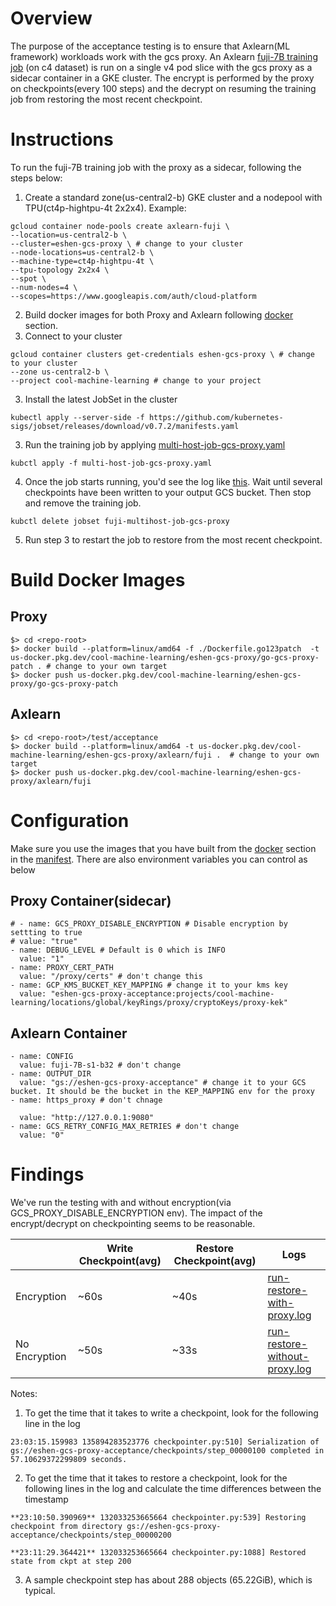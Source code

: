 
  

  

# Overview

  

The purpose of the acceptance testing is to ensure that Axlearn(ML framework) workloads work with the gcs proxy. An Axlearn [fuji-7B training job](https://github.com/apple/axlearn/blob/main/axlearn/experiments/text/gpt/fuji.py) (on c4 dataset) is run on a single v4 pod slice with the gcs proxy as a sidecar container in a GKE cluster. The encrypt is performed by the proxy on checkpoints(every 100 steps) and the decrypt on resuming the training job from restoring the most recent checkpoint.

  

  

# Instructions

  

To run the fuji-7B training job with the proxy as a sidecar, following the steps below:

  

  

1. Create a standard zone(us-central2-b) GKE cluster and a nodepool with TPU(ct4p-hightpu-4t 2x2x4). Example:

```
gcloud container node-pools create axlearn-fuji \
--location=us-central2-b \
--cluster=eshen-gcs-proxy \ # change to your cluster
--node-locations=us-central2-b \
--machine-type=ct4p-hightpu-4t \
--tpu-topology 2x2x4 \
--spot \
--num-nodes=4 \
--scopes=https://www.googleapis.com/auth/cloud-platform
```

  

2. Build docker images for both Proxy and Axlearn following [docker](#build-docker-images) section. 
3. Connect to your cluster
```
gcloud container clusters get-credentials eshen-gcs-proxy \ # change to your cluster
--zone us-central2-b \
--project cool-machine-learning # change to your project
```
3. Install the latest JobSet in the cluster
```
kubectl apply --server-side -f https://github.com/kubernetes-sigs/jobset/releases/download/v0.7.2/manifests.yaml
``` 
3. Run the training job by applying [multi-host-job-gcs-proxy.yaml](./multi-host-job-gcs-proxy.yaml)

  

```
kubctl apply -f multi-host-job-gcs-proxy.yaml
```
4. Once the job starts running, you'd see the log like [this](./run-restore-with-proxy.log). Wait until several checkpoints have been written to your output GCS bucket. Then stop and remove the training job.

```
kubctl delete jobset fuji-multihost-job-gcs-proxy
```
5. Run step 3 to restart the job to restore from the most recent checkpoint.

  
# Build Docker Images
## Proxy
```
$> cd <repo-root>
$> docker build --platform=linux/amd64 -f ./Dockerfile.go123patch  -t us-docker.pkg.dev/cool-machine-learning/eshen-gcs-proxy/go-gcs-proxy-patch . # change to your own target
$> docker push us-docker.pkg.dev/cool-machine-learning/eshen-gcs-proxy/go-gcs-proxy-patch
```

## Axlearn
```
$> cd <repo-root>/test/acceptance
$> docker build --platform=linux/amd64 -t us-docker.pkg.dev/cool-machine-learning/eshen-gcs-proxy/axlearn/fuji .  # change to your own target
$> docker push us-docker.pkg.dev/cool-machine-learning/eshen-gcs-proxy/axlearn/fuji
```


# Configuration

Make sure you use the images that you have built from the [docker](#build-docker-images) section in the [manifest](./multi-host-job-gcs-proxy.yaml). There are also environment variables you can control as below

  

## Proxy Container(sidecar)

```
# - name: GCS_PROXY_DISABLE_ENCRYPTION # Disable encryption by settting to true
# value: "true"
- name: DEBUG_LEVEL # Default is 0 which is INFO
  value: "1"
- name: PROXY_CERT_PATH
  value: "/proxy/certs" # don't change this
- name: GCP_KMS_BUCKET_KEY_MAPPING # change it to your kms key
  value: "eshen-gcs-proxy-acceptance:projects/cool-machine-learning/locations/global/keyRings/proxy/cryptoKeys/proxy-kek"
```

## Axlearn Container
```
- name: CONFIG
  value: fuji-7B-s1-b32 # don't change
- name: OUTPUT_DIR
  value: "gs://eshen-gcs-proxy-acceptance" # change it to your GCS bucket. It should be the bucket in the KEP_MAPPING env for the proxy
- name: https_proxy # don't chnage

  value: "http://127.0.0.1:9080"
- name: GCS_RETRY_CONFIG_MAX_RETRIES # don't change
  value: "0"
```

  
  
  

# Findings

We've run the testing with and without encryption(via GCS_PROXY_DISABLE_ENCRYPTION env). The impact of the encrypt/decrypt on checkpointing seems to be reasonable.

 
||Write Checkpoint(avg)|Restore Checkpoint(avg)|Logs
|--|--|--|--
|Encryption|~60s|~40s|[run-restore-with-proxy.log](./run-restore-with-proxy.log)
|No Encryption |~50s|~33s|[run-restore-without-proxy.log](./run-restore-without-proxy.log)
 
Notes:

  

1. To get the time that it takes to write a checkpoint, look for the following line in the log

```
23:03:15.159983 135894283523776 checkpointer.py:510] Serialization of gs://eshen-gcs-proxy-acceptance/checkpoints/step_00000100 completed in 57.10629372299809 seconds.
```

2. To get the time that it takes to restore a checkpoint, look for the following lines in the log and calculate the time differences between the timestamp

```
**23:10:50.390969** 132033253665664 checkpointer.py:539] Restoring checkpoint from directory gs://eshen-gcs-proxy-acceptance/checkpoints/step_00000200

**23:11:29.364421** 132033253665664 checkpointer.py:1088] Restored state from ckpt at step 200
```
3. A sample checkpoint step has about 288 objects (65.22GiB), which is typical. 